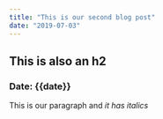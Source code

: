 ```yaml
---
title: "This is our second blog post"
date: "2019-07-03"
---
```


## This is also an h2

### Date: {{date}}

This is our paragraph and _it has italics_
